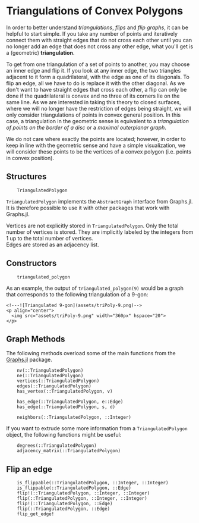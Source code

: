 # Triangulations of Convex Polygons

In order to better understand *triangulations*, *flips* and *flip graphs*, it can be helpful to start simple.
If you take any number of points and iteratively connect them with straight edges that do not cross each other 
until you can no longer add an edge that does not cross any other edge, what you'll get is a (geometric) **triangulation**.

To get from one triangulation of a set of points to another, you may choose an inner edge and flip it. 
If you look at any inner edge, the two triangles adjacent to it form a quadrilateral, with the edge as one of its diagonals.
To flip an edge, all we have to do is replace it with the other diagonal. 
As we don't want to have straight edges that cross each other, a flip can only be done if the quadrilateral is convex and no three of its corners lie on the same line.
As we are interested in taking this theory to closed surfaces, where we will no longer have the restriction of edges being straight, we will only consider triangulations of points in convex general position. In this case, a triangulation in the geometric sense is equivalent to a *triangulation of points on the border of a disc* or a *maximal outerplanar graph*.

We do not care where exactly the points are located; however, in order to keep in line with the geometric sense and have a simple visualization, we will consider these points to be the vertices of a convex polygon (i.e. points in convex position). 

## Structures

```@docs
    TriangulatedPolygon
```
`TriangulatedPolygon` implements the `AbstractGraph` interface from Graphs.jl. It is therefore possible to use it with other packages that work with Graphs.jl.

Vertices are not explicitly stored in `TriangulatedPolygon`. 
Only the total number of vertices is stored. They are implicitly labeled by the integers from 1 up to the total number of vertices.\
Edges are stored as an adjacency list.

## Constructors 
```@docs
    triangulated_polygon
```

As an example, the output of `triangulated_polygon(9)` would be a graph that corresponds to the following triangulation of a 9-gon:

```@raw html
<!---![Triangulated 9-gon](assets/triPoly-9.png)-->
<p align="center">
  <img src="assets/triPoly-9.png" width="360px" hspace="20">
</p>
```

## Graph Methods 

The following methods overload some of the main functions from the [Graphs.jl](https://juliagraphs.org/Graphs.jl/stable/) package.

```@docs
    nv(::TriangulatedPolygon)
    ne(::TriangulatedPolygon)
    vertices(::TriangulatedPolygon)
    edges(::TriangulatedPolygon)
    has_vertex(::TriangulatedPolygon, v)
    
    has_edge(::TriangulatedPolygon, e::Edge)
    has_edge(::TriangulatedPolygon, s, d)

    neighbors(::TriangulatedPolygon, ::Integer)
```

If you want to extrude some more information from a `TriangulatedPolygon` object, the following functions might be useful: 

```@docs
    degrees(::TriangulatedPolygon)
    adjacency_matrix(::TriangulatedPolygon)
```

## Flip an edge

```@docs    
    is_flippable(::TriangulatedPolygon, ::Integer, ::Integer)
    is_flippable(::TriangulatedPolygon, ::Edge)
    flip!(::TriangulatedPolygon, ::Integer, ::Integer)    
    flip(::TriangulatedPolygon, ::Integer, ::Integer)
    flip!(::TriangulatedPolygon, ::Edge)
    flip(::TriangulatedPolygon, ::Edge)
    flip_get_edge!
```